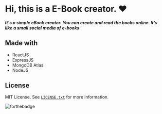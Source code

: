 # Hi, this is a E-Book creator. ❤️
##### It's a simple eBook creator. You can create and read the books online. It's like a small social media of e-books

## Made with
- ReactJS
- ExpressJS
- MongoDB Atlas
- NodeJS 


## License
MIT License. See  [`LICENSE.txt`](https://github.com/OmkarKamble1/Result-Management/blob/main/LICENSE.txt) for more information.

![forthebadge](http://forthebadge.com/images/badges/built-with-love.svg)
